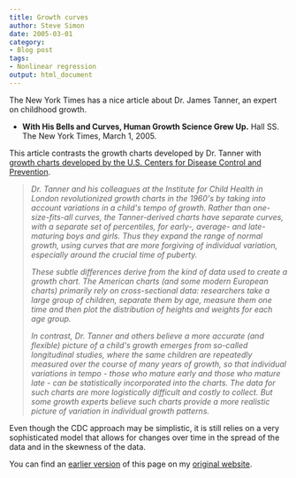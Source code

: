 ```yaml
---
title: Growth curves
author: Steve Simon
date: 2005-03-01
category:
- Blog post
tags:
- Nonlinear regression
output: html_document
---
```

The New York Times has a nice article about Dr. James Tanner, an expert
on childhood growth.

-   **With His Bells and Curves, Human Growth Science Grew Up.** Hall
    SS. The New York Times, March 1, 2005.

This article contrasts the growth charts developed by Dr. Tanner with
[growth charts developed by the U.S. Centers for Disease Control and
Prevention](http://www.cdc.gov/growthcharts/).

> *Dr. Tanner and his colleagues at the Institute for Child Health in
> London revolutionized growth charts in the 1960\'s by taking into
> account variations in a child\'s tempo of growth. Rather than
> one-size-fits-all curves, the Tanner-derived charts have separate
> curves, with a separate set of percentiles, for early-, average- and
> late-maturing boys and girls. Thus they expand the range of normal
> growth, using curves that are more forgiving of individual variation,
> especially around the crucial time of puberty.*
>
> *These subtle differences derive from the kind of data used to create
> a growth chart. The American charts (and some modern European charts)
> primarily rely on cross-sectional data: researchers take a large group
> of children, separate them by age, measure them one time and then plot
> the distribution of heights and weights for each age group.*
>
> *In contrast, Dr. Tanner and others believe a more accurate (and
> flexible) picture of a child\'s growth emerges from so-called
> longitudinal studies, where the same children are repeatedly measured
> over the course of many years of growth, so that individual variations
> in tempo - those who mature early and those who mature late - can be
> statistically incorporated into the charts. The data for such charts
> are more logistically difficult and costly to collect. But some growth
> experts believe such charts provide a more realistic picture of
> variation in individual growth patterns.*

Even though the CDC approach may be simplistic, it is still relies on a
very sophisticated model that allows for changes over time in the spread
of the data and in the skewness of the data.

You can find an [earlier version](http://www.pmean.com/05/GrowthCurves.html) of this page on my [original website](http://www.pmean.com/original_site.html).
